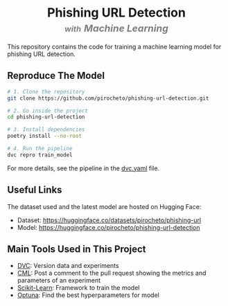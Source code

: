<div align="center">
<h1 align="center">
Phishing URL Detection <br>
<em style="font-size: 18px;color:grey">with</em>
<em style="font-size: 22px;color:grey">Machine Learning</em>
</h1>
</div>

This repository contains the code for training a machine learning model for phishing URL detection.

## Reproduce The Model

```bash
# 1. Clone the repository
git clone https://github.com/pirocheto/phishing-url-detection.git

# 2. Go inside the project
cd phishing-url-detection

# 3. Install dependencies
poetry install --no-root

# 4. Run the pipeline
dvc repro train_model
```

For more details, see the pipeline in the [dvc.yaml](dvc.yaml) file.

## Useful Links

The dataset used and the latest model are hosted on Hugging Face:

- Dataset: https://huggingface.co/datasets/pirocheto/phishing-url
- Model: https://huggingface.co/pirocheto/phishing-url-detection

## Main Tools Used in This Project

- [DVC](https://dvc.org/): Version data and experiments
- [CML](https://cml.dev/): Post a comment to the pull request showing the metrics and parameters of an experiment
- [Scikit-Learn](https://scikit-learn.org/stable/): Framework to train the model
- [Optuna](https://optuna.readthedocs.io/en/stable/): Find the best hyperparameters for model
